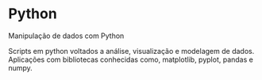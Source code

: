 # Python
Manipulação de dados com Python

Scripts em python voltados a análise, visualização e modelagem de dados.
Aplicações com bibliotecas conhecidas como, matplotlib, pyplot, pandas e numpy.
